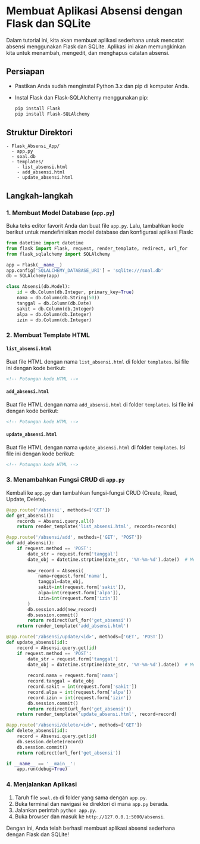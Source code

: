 # Membuat Aplikasi Absensi dengan Flask dan SQLite

Dalam tutorial ini, kita akan membuat aplikasi sederhana untuk mencatat absensi menggunakan Flask dan SQLite. Aplikasi ini akan memungkinkan kita untuk menambah, mengedit, dan menghapus catatan absensi.

## Persiapan

- Pastikan Anda sudah menginstal Python 3.x dan pip di komputer Anda.
- Instal Flask dan Flask-SQLAlchemy menggunakan pip:

  ```bash
  pip install Flask
  pip install Flask-SQLAlchemy
  ```

## Struktur Direktori

```plaintext
- Flask_Absensi_App/
  - app.py
  - soal.db
  - templates/
    - list_absensi.html
    - add_absensi.html
    - update_absensi.html
```

## Langkah-langkah

### 1. Membuat Model Database (`app.py`)

Buka teks editor favorit Anda dan buat file `app.py`. Lalu, tambahkan kode berikut untuk mendefinisikan model database dan konfigurasi aplikasi Flask:

```python
from datetime import datetime
from flask import Flask, request, render_template, redirect, url_for
from flask_sqlalchemy import SQLAlchemy

app = Flask(__name__)
app.config['SQLALCHEMY_DATABASE_URI'] = 'sqlite:///soal.db'
db = SQLAlchemy(app)

class Absensi(db.Model):
    id = db.Column(db.Integer, primary_key=True)
    nama = db.Column(db.String(50))
    tanggal = db.Column(db.Date)
    sakit = db.Column(db.Integer)
    alpa = db.Column(db.Integer)
    izin = db.Column(db.Integer)
```

### 2. Membuat Template HTML

#### `list_absensi.html`

Buat file HTML dengan nama `list_absensi.html` di folder `templates`. Isi file ini dengan kode berikut:

```html
<!-- Potongan kode HTML -->
```

#### `add_absensi.html`

Buat file HTML dengan nama `add_absensi.html` di folder `templates`. Isi file ini dengan kode berikut:

```html
<!-- Potongan kode HTML -->
```

#### `update_absensi.html`

Buat file HTML dengan nama `update_absensi.html` di folder `templates`. Isi file ini dengan kode berikut:

```html
<!-- Potongan kode HTML -->
```

### 3. Menambahkan Fungsi CRUD di `app.py`

Kembali ke `app.py` dan tambahkan fungsi-fungsi CRUD (Create, Read, Update, Delete).

```python
@app.route('/absensi', methods=['GET'])
def get_absensi():
    records = Absensi.query.all()
    return render_template('list_absensi.html', records=records)

@app.route('/absensi/add', methods=['GET', 'POST'])
def add_absensi():
    if request.method == 'POST':
        date_str = request.form['tanggal']
        date_obj = datetime.strptime(date_str, '%Y-%m-%d').date()  # Mengubah string menjadi objek date
        
        new_record = Absensi(
            nama=request.form['nama'],
            tanggal=date_obj,
            sakit=int(request.form['sakit']),
            alpa=int(request.form['alpa']),
            izin=int(request.form['izin'])
        )
        db.session.add(new_record)
        db.session.commit()
        return redirect(url_for('get_absensi'))
    return render_template('add_absensi.html')

@app.route('/absensi/update/<id>', methods=['GET', 'POST'])
def update_absensi(id):
    record = Absensi.query.get(id)
    if request.method == 'POST':
        date_str = request.form['tanggal']
        date_obj = datetime.strptime(date_str, '%Y-%m-%d').date()  # Mengubah string menjadi objek date
        
        record.nama = request.form['nama']
        record.tanggal = date_obj
        record.sakit = int(request.form['sakit'])
        record.alpa = int(request.form['alpa'])
        record.izin = int(request.form['izin'])
        db.session.commit()
        return redirect(url_for('get_absensi'))
    return render_template('update_absensi.html', record=record)

@app.route('/absensi/delete/<id>', methods=['GET'])
def delete_absensi(id):
    record = Absensi.query.get(id)
    db.session.delete(record)
    db.session.commit()
    return redirect(url_for('get_absensi'))

if __name__ == '__main__':
    app.run(debug=True)
```

### 4. Menjalankan Aplikasi

1. Taruh file `soal.db` di folder yang sama dengan `app.py`.
2. Buka terminal dan navigasi ke direktori di mana `app.py` berada.
3. Jalankan perintah `python app.py`.
4. Buka browser dan masuk ke `http://127.0.0.1:5000/absensi`.

Dengan ini, Anda telah berhasil membuat aplikasi absensi sederhana dengan Flask dan SQLite!